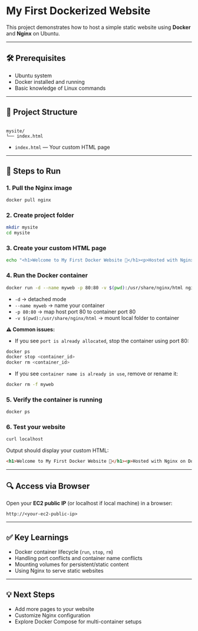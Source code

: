 # My First Dockerized Website

This project demonstrates how to host a simple static website using **Docker** and **Nginx** on Ubuntu.

---

## 🛠 Prerequisites

- Ubuntu system
- Docker installed and running
- Basic knowledge of Linux commands

---

## 📂 Project Structure

```

mysite/
└── index.html

````

- `index.html` — Your custom HTML page

---

## 🚀 Steps to Run

### 1. Pull the Nginx image
```bash
docker pull nginx
````

### 2. Create project folder

```bash
mkdir mysite
cd mysite
```

### 3. Create your custom HTML page

```bash
echo "<h1>Welcome to My First Docker Website 🚀</h1><p>Hosted with Nginx on Docker</p>" > index.html
```

### 4. Run the Docker container

```bash
docker run -d --name myweb -p 80:80 -v $(pwd):/usr/share/nginx/html nginx
```

* `-d` → detached mode
* `--name myweb` → name your container
* `-p 80:80` → map host port 80 to container port 80
* `-v $(pwd):/usr/share/nginx/html` → mount local folder to container

**⚠️ Common issues:**

* If you see `port is already allocated`, stop the container using port 80:

```bash
docker ps
docker stop <container_id>
docker rm <container_id>
```

* If you see `container name is already in use`, remove or rename it:

```bash
docker rm -f myweb
```

### 5. Verify the container is running

```bash
docker ps
```

### 6. Test your website

```bash
curl localhost
```

Output should display your custom HTML:

```html
<h1>Welcome to My First Docker Website 🚀</h1><p>Hosted with Nginx on Docker</p>
```

---

## 🔍 Access via Browser

Open your **EC2 public IP** (or localhost if local machine) in a browser:

```
http://<your-ec2-public-ip>
```

---

## ✅ Key Learnings

* Docker container lifecycle (`run`, `stop`, `rm`)
* Handling port conflicts and container name conflicts
* Mounting volumes for persistent/static content
* Using Nginx to serve static websites

---

## 💡 Next Steps

* Add more pages to your website
* Customize Nginx configuration
* Explore Docker Compose for multi-container setups
